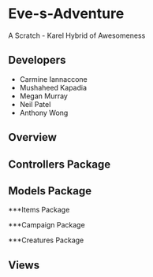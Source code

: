 Eve-s-Adventure
===============

A Scratch - Karel Hybrid of Awesomeness

Developers
----------
* Carmine Iannaccone
* Mushaheed Kapadia
* Megan Murray
* Neil Patel
* Anthony Wong

Overview 
--------


Controllers Package
-------------------

Models Package
--------------

***Items Package

***Campaign Package

***Creatures Package

Views 
-----
